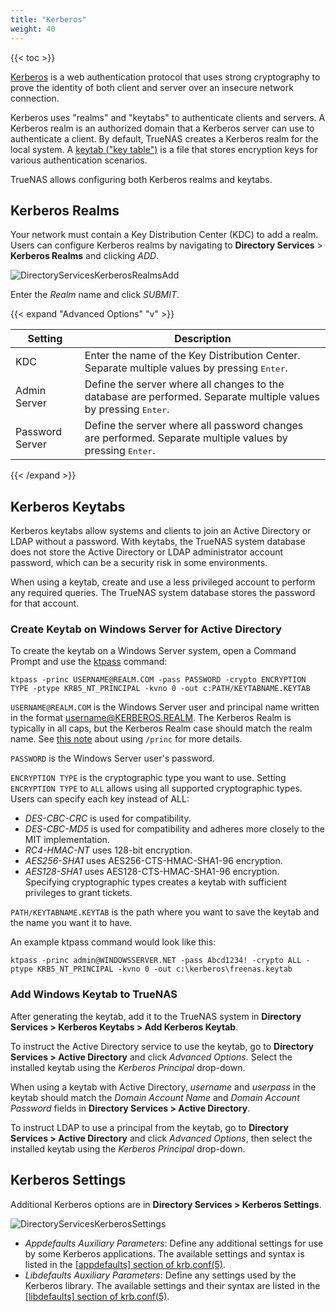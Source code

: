 ```yaml
---
title: "Kerberos"
weight: 40
---
```


{{< toc >}}

[Kerberos](https://web.mit.edu/kerberos/) is a web authentication protocol that uses strong cryptography to prove the identity of both client and server over an insecure network connection.

Kerberos uses "realms" and "keytabs" to authenticate clients and servers.
A Kerberos realm is an authorized domain that a Kerberos server can use to authenticate a client.
By default, TrueNAS creates a Kerberos realm for the local system.
A [keytab ("key table")](https://web.mit.edu/kerberos/krb5-devel/doc/basic/keytab_def.html) is a file that stores encryption keys for various authentication scenarios.

TrueNAS allows configuring both Kerberos realms and keytabs.

## Kerberos Realms

Your network must contain a Key Distribution Center (KDC) to add a realm.
Users can configure Kerberos realms by navigating to **Directory Services** > **Kerberos Realms** and clicking *ADD*.

![DirectoryServicesKerberosRealmsAdd](/images/CORE/12.0/DirectoryServicesKerberosRealmsAdd.png "Directory Services Kerberos Realms Add")

Enter the *Realm* name and click *SUBMIT*.

{{< expand "Advanced Options" "v" >}}

| Setting | Description |
|---------|-------------|
| KDC | Enter the name of the Key Distribution Center. Separate multiple values by pressing <kbd>Enter</kbd>. |
| Admin Server | Define the server where all changes to the database are performed. Separate multiple values by pressing <kbd>Enter</kbd>. |
| Password Server | Define the server where all password changes are performed. Separate multiple values by pressing <kbd>Enter</kbd>. |
{{< /expand >}}

## Kerberos Keytabs

Kerberos keytabs allow systems and clients to join an Active Directory or LDAP without a password.
With keytabs, the TrueNAS system database does not store the Active Directory or LDAP administrator account password, which can be a security risk in some environments.

When using a keytab, create and use a less privileged account to perform any required queries.
The TrueNAS system database stores the password for that account.

### Create Keytab on Windows Server for Active Directory

To create the keytab on a Windows Server system, open a Command Prompt and use the [ktpass](https://techjogging.com/create-keytab-file-for-kerberos-authentication-in-windows.html) command:

`ktpass -princ USERNAME@REALM.COM -pass PASSWORD -crypto ENCRYPTION TYPE -ptype KRB5_NT_PRINCIPAL -kvno 0 -out c:PATH/KEYTABNAME.KEYTAB`

`USERNAME@REALM.COM` is the Windows Server user and principal name written in the format username@KERBEROS.REALM.
The Kerberos Realm is typically in all caps, but the Kerberos Realm case should match the realm name.
See [this note](https://docs.microsoft.com/en-us/windows-server/administration/windows-commands/ktpass#BKMK_remarks) about using `/princ` for more details.

`PASSWORD` is the Windows Server user's password.

`ENCRYPTION TYPE` is the cryptographic type you want to use. Setting `ENCRYPTION TYPE` to `ALL` allows using all supported cryptographic types.
Users can specify each key instead of ALL:
* *DES-CBC-CRC* is used for compatibility.
* *DES-CBC-MD5* is used for compatibility and adheres more closely to the MIT implementation.
* *RC4-HMAC-NT* uses 128-bit encryption.
* *AES256-SHA1* uses AES256-CTS-HMAC-SHA1-96 encryption.
* *AES128-SHA1* uses AES128-CTS-HMAC-SHA1-96 encryption.
Specifying cryptographic types creates a keytab with sufficient privileges to grant tickets.

`PATH/KEYTABNAME.KEYTAB` is the path where you want to save the keytab and the name you want it to have.

An example ktpass command would look like this:

`ktpass -princ admin@WINDOWSSERVER.NET -pass Abcd1234! -crypto ALL -ptype KRB5_NT_PRINCIPAL -kvno 0 -out c:\kerberos\freenas.keytab`

### Add Windows Keytab to TrueNAS

After generating the keytab, add it to the TrueNAS system in **Directory Services > Kerberos Keytabs > Add Kerberos Keytab**.

To instruct the Active Directory service to use the keytab, go to **Directory Services > Active Directory** and click *Advanced Options*. Select the installed keytab using the *Kerberos Principal* drop-down.

When using a keytab with Active Directory, *username* and *userpass* in the keytab should match the *Domain Account Name* and *Domain Account Password* fields in **Directory Services > Active Directory**.

To instruct LDAP to use a principal from the keytab,  go to **Directory Services > Active Directory** and click *Advanced Options*, then select the installed keytab using the *Kerberos Principal* drop-down.

## Kerberos Settings

Additional Kerberos options are in **Directory Services > Kerberos Settings**.

![DirectoryServicesKerberosSettings](/images/CORE/12.0/DirectoryServicesKerberosSettings.png "Kerberos Settings")

* *Appdefaults Auxiliary Parameters*: Define any additional settings for use by some Kerberos applications.
  The available settings and syntax is listed in the [[appdefaults] section of krb.conf(5)](https://web.mit.edu/kerberos/krb5-1.12/doc/admin/conf_files/krb5_conf.html#appdefaults).
* *Libdefaults Auxiliary Parameters*: Define any settings used by the Kerberos library.
  The available settings and their syntax are listed in the [[libdefaults] section of krb.conf(5)](https://web.mit.edu/kerberos/krb5-1.12/doc/admin/conf_files/krb5_conf.html#libdefaults).
